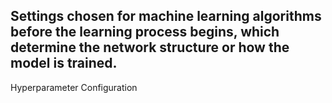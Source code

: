 Settings chosen for machine learning algorithms before the learning process begins, which determine the network structure or how the model is trained.
---
Hyperparameter Configuration
